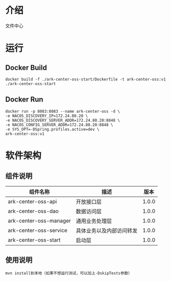 # 介绍

文件中心

# 运行

## Docker Build

```shell
docker build -f ./ark-center-oss-start/Dockerfile -t ark-center-oss:v1 ./ark-center-oss-start
```

## Docker Run

```shell
docker run -p 8083:8083 --name ark-center-oss -d \
-e NACOS_DISCOVERY_IP=172.24.80.20 \
-e NACOS_DISCOVERY_SERVER_ADDR=172.24.80.20:8848 \
-e NACOS_CONFIG_SERVER_ADDR=172.24.80.20:8848 \
-e SYS_OPT=-DSpring.profiles.active=dev \
ark-center-oss:v1
```

# 软件架构

## 组件说明

| 组件名称                   | 描述           | 版本    |
|------------------------|--------------|-------|
| ark-center-oss-api     | 开放接口层        | 1.0.0 |
| ark-center-oss-dao     | 数据访问层        | 1.0.0 |
| ark-center-oss-manager | 通用业务处理层      | 1.0.0 |
| ark-center-oss-service | 具体业务以及内部访问转发 | 1.0.0 |
| ark-center-oss-start   | 启动层          | 1.0.0 |

## 使用说明

```
mvn install到本地（如果不想运行测试，可以加上-DskipTests参数）
```